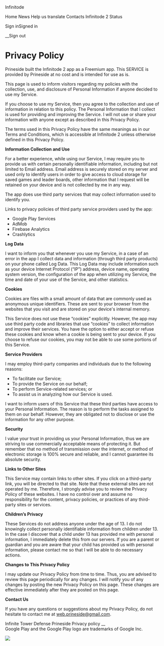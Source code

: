 Infinitode

Home News Help us translate Contacts Infinitode 2 Status

Sign inSigned in

__Sign out

# Privacy Policy

Prineside built the Infinitode 2 app as a Freemium app. This SERVICE is
provided by Prineside at no cost and is intended for use as is.

This page is used to inform visitors regarding my policies with the
collection, use, and disclosure of Personal Information if anyone decided to
use my Service.

If you choose to use my Service, then you agree to the collection and use of
information in relation to this policy. The Personal Information that I
collect is used for providing and improving the Service. I will not use or
share your information with anyone except as described in this Privacy Policy.

The terms used in this Privacy Policy have the same meanings as in our Terms
and Conditions, which is accessible at Infinitode 2 unless otherwise defined
in this Privacy Policy.

**Information Collection and Use**

For a better experience, while using our Service, I may require you to provide
us with certain personally identifiable information, including but not limited
to Email address. Email address is securely stored on my server and used only
to identify users in order to give access to cloud storage for saved games and
leader boards, other information that I request will be retained on your
device and is not collected by me in any way.

The app does use third party services that may collect information used to
identify you.

Links to privacy policies of third party service providers used by the app:

  * Google Play Services
  * AdMob
  * Firebase Analytics
  * Crashlytics

**Log Data**

I want to inform you that whenever you use my Service, in a case of an error
in the app I collect data and information (through third party products) on
your phone called Log Data. This Log Data may include information such as your
device Internet Protocol (“IP”) address, device name, operating system
version, the configuration of the app when utilizing my Service, the time and
date of your use of the Service, and other statistics.

**Cookies**

Cookies are files with a small amount of data that are commonly used as
anonymous unique identifiers. These are sent to your browser from the websites
that you visit and are stored on your device's internal memory.

This Service does not use these “cookies” explicitly. However, the app may use
third party code and libraries that use “cookies” to collect information and
improve their services. You have the option to either accept or refuse these
cookies and know when a cookie is being sent to your device. If you choose to
refuse our cookies, you may not be able to use some portions of this Service.

**Service Providers**

I may employ third-party companies and individuals due to the following
reasons:

  * To facilitate our Service;
  * To provide the Service on our behalf;
  * To perform Service-related services; or
  * To assist us in analyzing how our Service is used.

I want to inform users of this Service that these third parties have access to
your Personal Information. The reason is to perform the tasks assigned to them
on our behalf. However, they are obligated not to disclose or use the
information for any other purpose.

**Security**

I value your trust in providing us your Personal Information, thus we are
striving to use commercially acceptable means of protecting it. But remember
that no method of transmission over the internet, or method of electronic
storage is 100% secure and reliable, and I cannot guarantee its absolute
security.

**Links to Other Sites**

This Service may contain links to other sites. If you click on a third-party
link, you will be directed to that site. Note that these external sites are
not operated by me. Therefore, I strongly advise you to review the Privacy
Policy of these websites. I have no control over and assume no responsibility
for the content, privacy policies, or practices of any third-party sites or
services.

**Children’s Privacy**

These Services do not address anyone under the age of 13. I do not knowingly
collect personally identifiable information from children under 13. In the
case I discover that a child under 13 has provided me with personal
information, I immediately delete this from our servers. If you are a parent
or guardian and you are aware that your child has provided us with personal
information, please contact me so that I will be able to do necessary actions.

**Changes to This Privacy Policy**

I may update our Privacy Policy from time to time. Thus, you are advised to
review this page periodically for any changes. I will notify you of any
changes by posting the new Privacy Policy on this page. These changes are
effective immediately after they are posted on this page.

**Contact Us**

If you have any questions or suggestions about my Privacy Policy, do not
hesitate to contact me at web.prineside@gmail.com.

Infinite Tower Defense Prineside Privacy policy __  
Google Play and the Google Play logo are trademarks of Google Inc.

![](https://mc.yandex.ru/watch/42490719)

